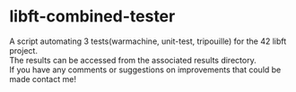 # libft-combined-tester  
A script automating 3 tests(warmachine, unit-test, tripouille) for the 42 libft project.  
The results can be accessed from the associated results directory.  
If you have any comments or suggestions on improvements that could be made contact me!  
